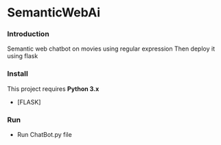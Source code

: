 # SemanticWebAi

### Introduction

Semantic web chatbot on movies using regular expression Then deploy it using flask

### Install

This project requires **Python 3.x** 
- [FLASK]

### Run

- Run ChatBot.py file



